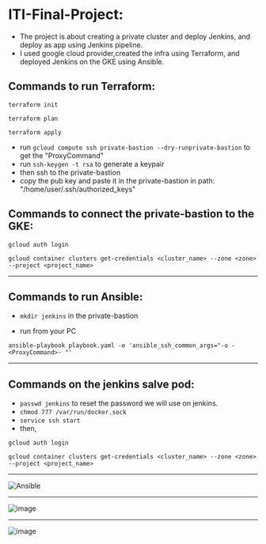# ITI-Final-Project:

* The project is about creating a private cluster and deploy Jenkins, and deploy as app using Jenkins pipeline.
* I used google cloud provider,created the infra using Terraform, and deployed Jenkins on the GKE using Ansible.


## Commands to run Terraform:
```
terraform init
```
```
terraform plan
```
```
terraform apply
```

* run ``` gcloud compute ssh private-bastion --dry-runprivate-bastion ``` to get the "ProxyCommand"
* run ``` ssh-keygen -t rsa ``` to generate a keypair
* then ssh to the private-bastion
* copy the pub key and paste it in the private-bastion in path: "/home/user/.ssh/authorized_keys"


## Commands to connect the private-bastion to the GKE:
``` 
gcloud auth login
``` 
```
gcloud container clusters get-credentials <cluster_name> --zone <zone> --project <project_name>
```
---

## Commands to run Ansible:

* ``` mkdir jenkins ```  in the private-bastion

* run from your PC 

``` 
ansible-playbook playbook.yaml -e 'ansible_ssh_common_args="-o -<ProxyCommand>- "'  
```
---
## Commands on the jenkins salve pod:
* ```passwd jenkins```  to reset the password we will use on jenkins.
*  ``` chmod 777 /var/run/docker.sock ```
* ``` service ssh start ```
* then,
``` 
gcloud auth login
``` 
```
gcloud container clusters get-credentials <cluster_name> --zone <zone> --project <project_name>
```

---

![Ansible](https://github.com/Mariamkassab/ITI-Final-Project-Infra/assets/123699968/21481008-8664-444d-8ead-4fd82f121d8e)

---

![image](https://github.com/Mariamkassab/ITI-Final-Project-Infra/assets/123699968/4f27353f-6063-490f-afa9-3e3f1f5513a6)

---

![image](https://github.com/Mariamkassab/ITI-Final-Project-Infra/assets/123699968/e47ac916-eaa7-4ee8-a6e0-f94cc6b2cbe0)

